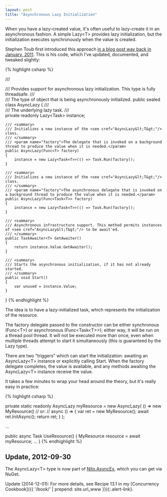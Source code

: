 ```yaml
---
layout: post
title: "Asynchronous Lazy Initialization"
---
```

When you have a lazy-created value, it's often useful to lazy-create it in an asynchronous fashion. A simple Lazy\<T> provides lazy initialization, but the initialization executes synchronously when the value is created.

Stephen Toub first introduced this approach [in a blog post way back in January, 2011](https://devblogs.microsoft.com/pfxteam/asynclazyt/?WT.mc_id=DT-MVP-5000058). This is his code, which I've updated, documented, and tweaked slightly:

{% highlight csharp %}
 
/// <summary>
/// Provides support for asynchronous lazy initialization. This type is fully threadsafe.
/// </summary>
/// <typeparam name="T">The type of object that is being asynchronously initialized.</typeparam>
public sealed class AsyncLazy<T>
{
    /// <summary>
    /// The underlying lazy task.
    /// </summary>
    private readonly Lazy<Task<T>> instance;

    /// <summary>
    /// Initializes a new instance of the <see cref="AsyncLazy&lt;T&gt;"/> class.
    /// </summary>
    /// <param name="factory">The delegate that is invoked on a background thread to produce the value when it is needed.</param>
    public AsyncLazy(Func<T> factory)
    {
        instance = new Lazy<Task<T>>(() => Task.Run(factory));
    }

    /// <summary>
    /// Initializes a new instance of the <see cref="AsyncLazy&lt;T&gt;"/> class.
    /// </summary>
    /// <param name="factory">The asynchronous delegate that is invoked on a background thread to produce the value when it is needed.</param>
    public AsyncLazy(Func<Task<T>> factory)
    {
        instance = new Lazy<Task<T>>(() => Task.Run(factory));
    }

    /// <summary>
    /// Asynchronous infrastructure support. This method permits instances of <see cref="AsyncLazy&lt;T&gt;"/> to be await'ed.
    /// </summary>
    public TaskAwaiter<T> GetAwaiter()
    {
        return instance.Value.GetAwaiter();
    }

    /// <summary>
    /// Starts the asynchronous initialization, if it has not already started.
    /// </summary>
    public void Start()
    {
        var unused = instance.Value;
    }
}
{% endhighlight %}

The idea is to have a lazy-initialized task, which represents the initialization of the resource.

The factory delegate passed to the constructor can be either synchronous (Func\<T>) or asynchronous (Func\<Task\<T\>\>); either way, it will be run on a thread pool thread. It will not be executed more than once, even when multiple threads attempt to start it simultaneously (this is guaranteed by the Lazy type).

There are two "triggers" which can start the initialization: awaiting an AsyncLazy\<T> instance or explicitly calling Start. When the factory delegate completes, the value is available, and any methods awaiting the AsyncLazy\<T> instance receive the value.

It takes a few minutes to wrap your head around the theory, but it's really easy in practice:

{% highlight csharp %}

private static readonly AsyncLazy<MyResource> myResource = new AsyncLazy<MyResource>(
    () => new MyResource()
    // or:
    // async () => { var ret = new MyResource(); await ret.InitAsync(); return ret; }
);

...

public async Task UseResource()
{
  MyResource resource = await myResource;
  ...
}
{% endhighlight %}

## Update, 2012-09-30

The AsyncLazy\<T> type is now part of [Nito.AsyncEx](https://github.com/StephenCleary/AsyncEx), which you can get via NuGet.

<div class="alert alert-info" markdown="1">
<i class="fa fa-hand-o-right fa-2x pull-left"></i>

Update (2014-12-01): For more details, see Recipe 13.1 in my [Concurrency Cookbook]({{ '/book/' | prepend: site.url_www }}){:.alert-link}.
</div>
